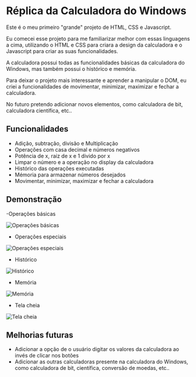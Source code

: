 
# Réplica da Calculadora do Windows

Este é o meu primeiro "grande" projeto de HTML, CSS e Javascript.

Eu comecei esse projeto para me familiarizar melhor com essas linguagens a cima, utilizando o HTML e CSS para criara a design da calculadora e o Javascript para criar as suas funcionalidades.

A calculadora possui todas as funcionalidades básicas da calculadora do Windows, mas também possui o histórico e memória. 

Para deixar o projeto mais interessante e aprender a manipular o DOM, eu criei a funcionalidades de movimentar, minimizar, maximizar e fechar a calculadora.

No futuro pretendo adicionar novos elementos, como calculadora de bit, calculadora científica, etc..

## Funcionalidades

- Adição, subtração, divisão e Multiplicação
- Operações com casa decimal e números negativos
- Potência de x, raiz de x e 1 divido por x
- Limpar o número e a operação no display da calculadora
- Histórico das operações executadas
- Mémoria para armazenar números desejados
- Movimentar, minimizar, maximizar e fechar a calculadora


## Demonstração

-Operações básicas

![Operações básicas](https://github.com/Ramazza/Windows-Calculator/assets/86618328/c3fb5cb2-7150-41ed-b493-84ddda3e33ef)

- Operações especiais

![Operações especiais](https://github.com/Ramazza/Windows-Calculator/assets/86618328/aed4c44f-2797-4c7f-bb8a-82328a0602e1)

- Histórico

![Histórico](https://github.com/Ramazza/Windows-Calculator/assets/86618328/61ab0d87-3058-48a3-807a-e12e93ab6b83)

- Memória

![Memória](https://github.com/Ramazza/Windows-Calculator/assets/86618328/32d65d54-0c62-42f4-8ec8-da53e6509fc4)

- Tela cheia

![Tela cheia](https://github.com/Ramazza/Windows-Calculator/assets/86618328/32548745-5db0-41ce-b722-7be17befc04e)

## Melhorias futuras

- Adicionar a opção de o usuário digitar os valores da calculadora ao invés de clicar nos botões
- Adicionar as outras calculadoras presente na calculadora do Windows, como calculadora de bit, científica, conversão de moedas, etc..
